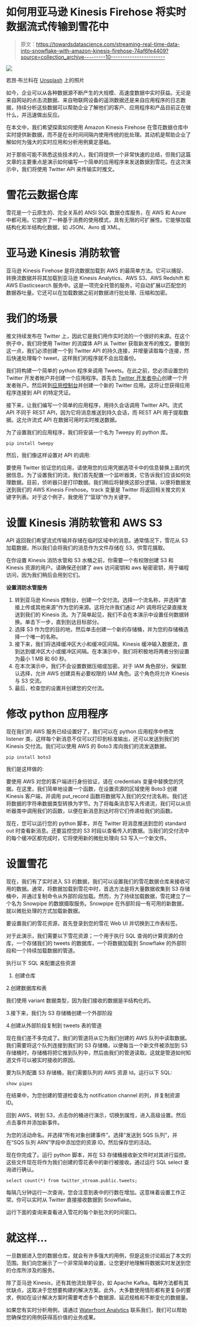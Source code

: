 # 如何用亚马逊 Kinesis Firehose 将实时数据流式传输到雪花中

> 原文：<https://towardsdatascience.com/streaming-real-time-data-into-snowflake-with-amazon-kinesis-firehose-74af6fe4409?source=collection_archive---------10----------------------->

![](img/7a4b608755bed3495b9025523c288011.png)

若昂·布兰科在 [Unsplash](https://unsplash.com?utm_source=medium&utm_medium=referral) 上的照片

如今，企业可以从各种数据源不断产生的大规模、高速度数据中实时获益。无论是来自网站的点击流数据、来自物联网设备的遥测数据还是来自应用程序的日志数据，持续分析这些数据可以帮助企业了解他们的客户、应用程序和产品目前正在做什么，并迅速做出反应。

在本文中，我们希望探索如何使用 Amazon Kinesis Firehose 在雪花数据仓库中实时提供新数据，而不是在长时间间隔内使用传统的批处理。其动机是帮助企业了解如何为强大的实时应用和分析用例奠定基础。

对于那些可能不熟悉这些技术的人，我们将提供一个非常快速的总结，但我们这篇文章的主要重点是演示如何编写一个简单的应用程序来发送数据到雪花。在这次演示中，我们将使用 Twitter API 来传输实时推文。

# 雪花云数据仓库

雪花是一个云原生的、完全关系的 ANSI SQL 数据仓库服务，在 AWS 和 Azure 中都可用。它提供了一种基于消费的使用模式，具有无限的可扩展性。它能够加载结构化和半结构化数据，如 JSON、Avro 或 XML。

# 亚马逊 Kinesis 消防软管

亚马逊 Kinesis Firehose 是将流数据加载到 AWS 的最简单方法。它可以捕捉、转换流数据并将其加载到亚马逊 Kinesis Analytics、AWS S3、AWS Redshift 和 AWS Elasticsearch 服务中。这是一项完全托管的服务，可自动扩展以匹配您的数据吞吐量。它还可以在加载数据之前对数据进行批处理、压缩和加密。

# 我们的场景

推文持续发布在 Twitter 上，因此它是我们用作实时流的一个很好的来源。在这个例子中，我们将使用 Twitter 的流媒体 API 从 Twitter 获取新发布的推文。要做到这一点，我们必须创建一个到 Twitter API 的持久连接，并增量读取每个连接，然后快速处理每个 tweet，这样我们的程序就不会出现备份。

我们将构建一个简单的 python 程序来调用 Tweets。在此之前，您必须设置您的 Twitter 开发者帐户并创建一个应用程序。首先去 [Twitter 开发者中心](https://developer.twitter.com/en)创建一个开发者账户。然后转到[应用控制台](https://developer.twitter.com/en/apps)并创建一个新的 Twitter 应用。这将让您获得应用程序连接到 API 的特定凭证。

接下来，让我们编写一个简单的应用程序，用持久会话调用 Twitter API。流式 API 不同于 REST API，因为它将消息推送到持久会话，而 REST API 用于提取数据。这允许流式 API 在数据可用时实时推送数据。

为了设置我们的应用程序，我们将安装一个名为 Tweepy 的 python 库。

```
pip install tweepy
```

然后，我们像这样设置对 API 的调用:

要使用 Twitter 验证您的应用，请使用您的应用凭据选项卡中的信息替换上面的凭据信息。为了设置我们的流，我们首先配置一个监听器类，它告诉我们应该如何处理数据。目前，侦听器只是打印数据。我们稍后将替换这部分逻辑，以便将数据发送到我们的 AWS Kinesis Firehose。track 变量是 Twitter 将返回相关推文的关键字列表。对于这个例子，我使用了“篮球”作为关键字。

# 设置 Kinesis 消防软管和 AWS S3

API 返回我们希望流式传输并存储在临时区域中的消息。通常情况下，雪花从 S3 加载数据，所以我们会将我们的消息作为文件存储在 S3，供雪花摄取。

在你设置 Kinesis 消防水管和 S3 水桶之前，你需要一个有权限创建 S3 和 Kinesis 资源的用户。请确保还创建了 aws 访问密钥和 aws 秘密密钥，用于编程访问，因为我们稍后会用到它们。

**设置消防水管服务**

1.  转到亚马逊 Kinesis 控制台，创建一个交付流。选择一个流名称，并选择“直接上传或其他来源”作为您的来源。这将允许我们通过 API 调用将记录直接发送到我们的 Kinesis 流。为了简单起见，我们不会在本演示中设置任何数据转换。单击下一步，直到到达目标部分。
2.  选择 S3 作为您的目的地，然后单击创建一个新的存储桶，并为您的存储桶选择一个唯一的名称。
3.  接下来，我们将选择缓冲区大小和缓冲区间隔。Kinesis 缓冲输入数据流，直到达到缓冲区大小或缓冲区间隔。在本演示中，我们将积极地将两者分别设置为最小 1 MB 和 60 秒。
4.  在本次演示中，我们不会设置数据压缩或加密。对于 IAM 角色部分，保留默认选择，允许 AWS 创建具有必要权限的 IAM 角色。这个角色将允许 Kinesis 与 S3 交流。
5.  最后，检查您的设置并创建您的交付流。

# 修改 python 应用程序

现在我们的 AWS 服务已经设置好了，我们可以在 python 应用程序中修改 listener 类，这样每个新消息不仅可以打印到标准输出，还可以发送到我们的 Kinesis 交付流。我们可以使用 AWS 的 Boto3 库向我们的流发送数据。

```
pip install boto3
```

我们是这样做的:

要使用 AWS 对您的客户端进行身份验证，请在 credentials 变量中替换您的凭据。在这里，我们简单地设置一个函数，在设置资源的区域使用 Boto3 创建 Kinesis 客户端，并调用 put_record 函数将数据写入我们的交付流名称。我们还将数据的字符串数据类型转换为字节。为了将每条消息写入传递流，我们可以从侦听器类中调用我们的函数，以便在新消息到达时将它们传递给我们的函数。

现在，您可以运行您的 python 脚本，并在 Twitter 将消息推送到您的 standard out 时查看新消息。还要监控您的 S3 时段以查看传入的数据。当我们的交付流中的每个缓冲区都完成时，它将使用新的微批处理向 S3 写入一个新文件。

# **设置雪花**

现在，我们有了实时进入 S3 的数据，我们可以设置我们的雪花数据仓库来接收可用的数据。通常，将数据加载到雪花中时，首选方法是将大量数据收集到 S3 存储桶中，并通过复制命令从外部阶段加载。然而，为了持续加载数据，雪花建立了一个名为 Snowpipe 的数据摄取服务。Snowpipe 在外部阶段一有可用的新数据，就以微批处理的方式加载新数据。

要设置我们的雪花资源，首先登录到您的雪花 Web UI 并切换到工作表标签。

对于此演示，我们需要以下雪花资源；一个用于执行 SQL 查询的计算资源的仓库，一个存储我们的 tweets 的数据库，一个将数据加载到 Snowflake 的外部阶段和一个持续加载数据的管道。

执行以下 SQL 来配置这些资源

1.  创建仓库

2.创建数据库和表

我们使用 variant 数据类型，因为我们接收的数据是半结构化的。

3.接下来，我们为 S3 存储桶创建一个外部阶段

4.创建从外部阶段复制到 tweets 表的管道

现在我们差不多完成了。我们的管道将从它为我们创建的 AWS 队列中读取数据。我们需要将这个队列连接到我们的 S3 存储桶，以便每当一个新文件被添加到 S3 存储桶时，存储桶将把它推到队列中，然后由我们的管道读取。这就是管道如何知道文件可以被实时接收的原因。

要为队列配置 S3 存储桶，我们需要队列的 AWS 资源 Id。运行以下 SQL:

```
show pipes
```

在结果中，为您创建的管道检查名为 notification channel 的列，并复制资源 ID。

回到 AWS，转到 S3，点击你的桶进行演示，切换到属性，进入高级设置。然后点击事件并添加新事件。

为您的活动命名。并选择“所有对象创建事件”。选择“发送到 SQS 队列”，并在“SQS 队列 ARN”字段中添加您的资源 ID。然后保存您的活动。

现在你完成了。运行 python 脚本，并在 S3 存储桶接收新文件时对其进行监控。这些文件现在将作为我们创建的雪花表中的新行被接收。通过运行 SQL select 查询进行确认。

```
select count(*) from twitter_stream.public.tweets;
```

每隔几分钟运行一次查询，您会注意到表中的行数在增加。这意味着设置工作正常。你可以实时从 Twitter 直接接收数据到 Snowflake。

运行下面的查询来查看进入雪花的每个新批次的时间窗口。

# 就这样…

一旦数据进入您的数据仓库，就会有许多强大的用例，但是这些讨论超出了本文的范围。我们向您展示了一个非常简单的设置，让您更好地理解将数据实时发送到您的仓库所涉及的服务。

除了亚马逊 Kinesis，还有其他流处理平台，如 Apache Kafka。每种方法都有其优缺点，这取决于您想要构建的解决方案。此外，大多数使用情形都有更复杂的要求，例如在设计解决方案时需要考虑多个数据源、延迟规格和不断变化的数据量。

如果您有实时分析用例，请通过 [Waterfront Analytics](http://www.waterfrontanalytics.com) 联系我们，我们可以帮助您确保您的用例获得高价值的业务成果。
